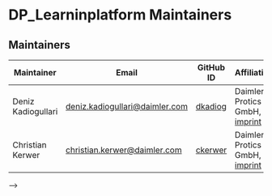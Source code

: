 <!-- SPDX-License-Identifier: MIT --->
# DP_Learninplatform Maintainers

## Maintainers

| Maintainer       | Email                           | GitHub ID                                 | Affiliation                                                                                       | Joined     |
| -----------------| ------------------------------- | ----------------------------------------- | ------------------------------------------------------------------------------------------------- | ---------- | 
| Deniz Kadiogullari | <deniz.kadiogullari@daimler.com>  | [dkadiog](https://github.com/dkadiog)     | Daimler Protics GmbH, [imprint](https://github.com/Daimler/daimler-foss/blob/master/LEGAL_IMPRINT.md) | 2021-02-23 | 
| Christian Kerwer | <christian.kerwer@daimler.com>     | [ckerwer](https://github.com/ckerwer) | Daimler Protics GmbH, [imprint](https://github.com/Daimler/daimler-foss/blob/master/LEGAL_IMPRINT.md) | 2020-02-23 |
-->
